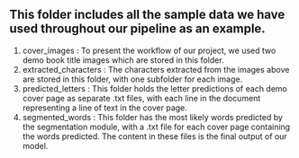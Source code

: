 ## This folder includes all the sample data we have used throughout our pipeline as an example.

1. cover_images : To present the workflow of our project, we used two demo book title images which are stored in this folder.
2. extracted_characters : The characters extracted from the images above are stored in this folder, with one subfolder for each image.
3. predicted_letters : This folder holds the letter predictions of each demo cover page as separate .txt files, with each line in the document representing a line of text in the cover page.
4. segmented_words : This folder has the most likely words predicted by the segmentation module, with a .txt file for each cover page containing the words predicted. The content in these files is the final output of our model.
